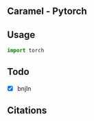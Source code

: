 
## Caramel - Pytorch


## Usage

```python
import torch

```


## Todo

- [x] bnjln


## Citations

```bibtex


```
